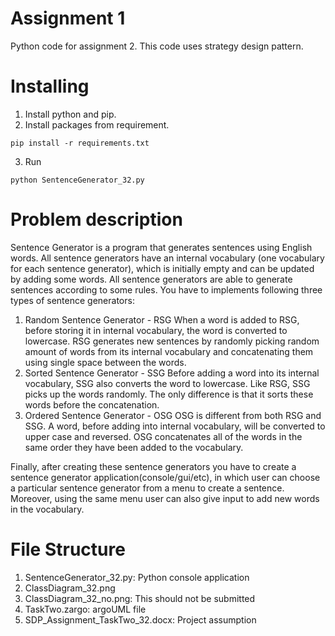 # Assignment 1
Python code for assignment 2. This code uses strategy design pattern.

# Installing
1. Install python and pip.
2. Install packages from requirement.
```
pip install -r requirements.txt
```
3. Run 
```
python SentenceGenerator_32.py
```

# Problem description
Sentence Generator is a program that generates sentences using English words. All sentence
generators have an internal vocabulary (one vocabulary for each sentence generator), which is
initially empty and can be updated by adding some words. All sentence generators are able to
generate sentences according to some rules. You have to implements following three types of
sentence generators:
1. Random Sentence Generator - RSG
When a word is added to RSG, before storing it in internal vocabulary, the word is
converted to lowercase. RSG generates new sentences by randomly picking random
amount of words from its internal vocabulary and concatenating them using single space
between the words.
2. Sorted Sentence Generator - SSG
Before adding a word into its internal vocabulary, SSG also converts the word to
lowercase. Like RSG, SSG picks up the words randomly. The only difference is that it
sorts these words before the concatenation.
3. Ordered Sentence Generator - OSG
OSG is different from both RSG and SSG. A word, before adding into internal
vocabulary, will be converted to upper case and reversed. OSG concatenates all of the
words in the same order they have been added to the vocabulary.

Finally, after creating these sentence generators you have to create a sentence generator
application(console/gui/etc), in which user can choose a particular sentence generator from a
menu to create a sentence. Moreover, using the same menu user can also give input to add new
words in the vocabulary.

# File Structure
1. SentenceGenerator_32.py: Python console application
2. ClassDiagram_32.png
3. ClassDiagram_32_no.png: This should not be submitted
4. TaskTwo.zargo: argoUML file
5. SDP_Assignment_TaskTwo_32.docx: Project assumption